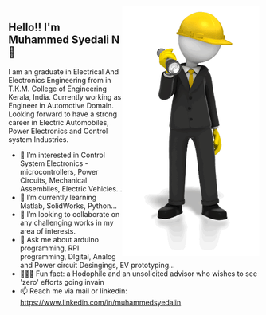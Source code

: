 <img align="right" src="https://github.com/M-S-Ali/M-S-Ali/blob/master/M-S-Ali%20Profile%20Readme%20GIF.gif?raw=true" alt="" width=275px height=500px/>

## Hello!! I'm Muhammed Syedali N 👋

I am an graduate in Electrical And Electronics Engineering from in T.K.M. College of Engineering Kerala, India. Currently working as Engineer in Automotive Domain. Looking forward to have a strong career in Electric Automobiles, Power Electronics and Control system Industries.

- 👀 I’m interested in Control System Electronics - microcontrollers, Power Circuits, Mechanical Assemblies, Electric Vehicles...
- 🌱 I’m currently learning Matlab, SolidWorks, Python... 
- 💞️ I’m looking to collaborate on any challenging works in my area of interests.
- 💬 Ask me about arduino programming, RPI programming, DIgital, Analog and Power circuit Desingings, EV prototyping...
- 🚴🏽‍♀️ Fun fact: a Hodophile and an unsolicited advisor who wishes to see 'zero' efforts going invain
- 📫 Reach me via mail or linkedin: https://www.linkedin.com/in/muhammedsyedalin 
